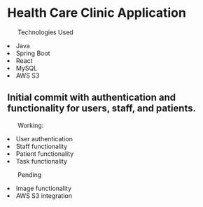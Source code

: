 <h1>Health Care Clinic Application</h1>

<ul>Technologies Used</ul>
<li>Java</li>
<li>Spring Boot</li>
<li>React</li>
<li>MySQL</li>
<li>AWS S3</li>


<h2>Initial commit with authentication and functionality for users, staff, and patients.</h2>

<ul>Working:</ul>
<li>User authentication</li>
<li>Staff functionality</li>
<li>Patient functionality</li>
<li>Task functionality</li>

<ul>Pending</ul>
<li>Image functionality</li>
<li>AWS S3 integration</li>
